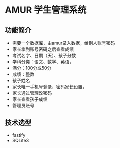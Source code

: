 # AMUR 学生管理系统

## 功能简介
* 需要一个数据库，由amur录入数据，给别人账号密码
* 家长拿到账号密码之后查看成绩
* 考试名字、日期（天）、孩子分数
* 学科分类：语文、数学、英语，
* 满分：100分或50分
* 成绩：整数
* 孩子姓名
* 家长唯一手机号登录，密码家长设置，
* 家长通过管理改密码
* 家长查看孩子成绩
* 管理员账号

## 技术选型
* fastify
* SQLite3